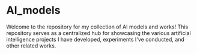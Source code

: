# AI_models
Welcome to the repository for my collection of AI models and works! This repository serves as a centralized hub for showcasing the various artificial intelligence projects I have developed, experiments I've conducted, and other related works.
